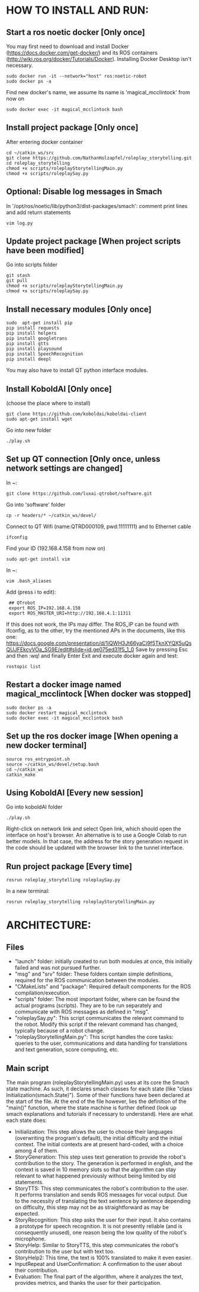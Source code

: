 # HOW TO INSTALL AND RUN:
## Start a ros noetic docker  [Only once]
You may first need to download and install Docker (https://docs.docker.com/get-docker/) and its ROS containers (http://wiki.ros.org/docker/Tutorials/Docker). Installing Docker Desktop isn't necessary.
```
sudo docker run -it --network="host" ros:noetic-robot
sudo docker ps -a
```
Find new docker's name, we assume its name is 'magical_mcclintock' from now on
```
sudo docker exec -it magical_mcclintock bash
```
## Install project package  [Only once]
After entering docker container
```
cd ~/catkin_ws/src
git clone https://github.com/NathanHolzapfel/roleplay_storytelling.git
cd roleplay_storytelling
chmod +x scripts/roleplayStorytellingMain.py
chmod +x scripts/roleplaySay.py
```

## Optional: Disable log messages in Smach
In '/opt/ros/noetic/lib/python3/dist-packages/smach': comment print lines and add return statements
```
vim log.py
```
## Update project package  [When project scripts have been modified]
Go into scripts folder
```
git stash
git pull
chmod +x scripts/roleplayStorytellingMain.py
chmod +x scripts/roleplaySay.py
```
## Install necessary modules [Only once]
```
sudo  apt-get install pip
pip install requests
pip install helpers
pip install googletrans
pip install gtts
pip install playsound
pip install SpeechRecognition
pip install deepl
```
You may also have to install QT python interface modules.

## Install KoboldAI [Only once]
(choose the place where to install)
```
git clone https://github.com/koboldai/koboldai-client
sudo apt-get install wget
```
Go into new folder
```
./play.sh
```
## Set up QT connection  [Only once, unless network settings are changed]
In ~:
```
git clone https://github.com/luxai-qtrobot/software.git
```
Go into 'software' folder
```
cp -r headers/* ~/catkin_ws/devel/
```
Connect to QT Wifi (name:QTRD000109, pwd:11111111) and to Ethernet cable
```
ifconfig
```
Find your ID (192.168.4.158 from now on)
```
sudo apt-get install vim
```
In ~:
```
vim .bash_aliases
```
Add (press i to edit):
```
 ## QTrobot
 export ROS_IP=192.168.4.158
 export ROS_MASTER_URI=http://192.168.4.1:11311
```
If this does not work, the IPs may differ. The ROS_IP can be found with ifconfig, as to the other,
try the mentioned APs in the documents, like this one: https://docs.google.com/presentation/d/1iQWH3Jt66yaCi9f5TknXYQX5uQsQUJFEkcyVOa_SG9E/edit#slide=id.ge075ed31f5_1_0
Save by pressing Esc and then :wq! and finally Enter
Exit and execute docker again and test:
```
rostopic list
```
## Restart a docker image named magical_mcclintock  [When docker was stopped]
```
sudo docker ps -a
sudo docker restart magical_mcclintock
sudo docker exec -it magical_mcclintock bash
```
## Set up the ros docker image [When opening a new docker terminal]
```
source ros_entrypoint.sh
source ~/catkin_ws/devel/setup.bash
cd ~/catkin_ws
catkin_make
```
## Using KoboldAI [Every new session]
Go into koboldAI folder
```
./play.sh
```
Right-click on network link and select Open link, which should open the interface on host's browser. An alternative is to use a Google Colab to run better models. In that case, the address for the story generation request in the code should be updated with the browser link to the tunnel interface.

## Run project package [Every time]
```
rosrun roleplay_storytelling roleplaySay.py
```
In a new terminal:
```
rosrun roleplay_storytelling roleplayStorytellingMain.py
```

# ARCHITECTURE:

## Files

- "launch" folder: initially created to run both modules at once, this initially failed and was not pursued further.
- "msg" and "srv" folder: These folders contain simple definitions, required for the ROS communication between the modules.
- "CMakeLists" and "package": Required default components for the ROS compilation/execution.
- "scripts" folder: The most important folder, where can be found the actual programs (scripts). They are to be run separately and communicate with ROS messages as defined in "msg".
 - "roleplaySay.py": This script communicates the relevant command to the robot. Modify this script if the relevant command has changed, typically because of a robot change.
 - "roleplayStorytellingMain.py": This script handles the core tasks: queries to the user, communications and data handling for translations and text generation, score computing, etc.

## Main script
The main program (roleplayStorytellingMain.py) uses at its core the Smach state machine. As such, it declares smach classes for each state (like "class Initialization(smach.State)"). Some of their functions have been declared at the start of the file. At the end of the file however, lies the definition of the "main()" function, where the state machine is further defined (look up smach explanations and tutorials if necessary to understand). Here are what each state does:
 - Initialization: This step allows the user to choose their languages (overwriting the program's default), the initial difficulty and the initial context. The initial contexts are at present hard-coded, with a choice among 4 of them.
 - StoryGeneration: This step uses text generation to provide the robot's contribution to the story. The generation is performed in english, and the context is saved in 10 memory slots so that the algorithm can stay relevant to what happened previously without being limited by old statements.
 - StoryTTS: This step communicates the robot's contribution to the user. It performs translation and sends ROS messages for vocal output. Due to the necessity of translating the text sentence by sentence depending on difficulty, this step may not be as straightforward as may be expected.
 - StoryRecognition: This step asks the user for their input. It also contains a prototype for speech recognition. It is not presently reliable (and is consequently unused), one reason being the low quality of the robot's microphone.
 - StoryHelp: Similar to StoryTTS, this step communicates the robot's contribution to the user but with text too.
 - StoryHelp2: This time, the text is 100% translated to make it even easier.
 - InputRepeat and UserConfirmation: A confirmation to the user about their contribution.
 - Evaluation: The final part of the algorithm, where it analyzes the text, provides metrics, and thanks the user for their participation.
